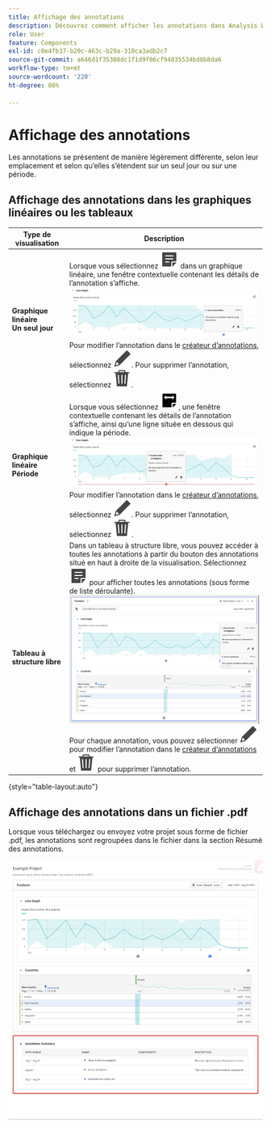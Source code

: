 ```yaml
---
title: Affichage des annotations
description: Découvrez comment afficher les annotations dans Analysis Workspace.
role: User
feature: Components
exl-id: c0e4fb37-b20c-463c-b29a-310ca3adb2c7
source-git-commit: a646d1f35308dc1f1d9f06cf94835534bd8b8da6
workflow-type: tm+mt
source-wordcount: '220'
ht-degree: 86%

---
```


# Affichage des annotations

Les annotations se présentent de manière légèrement différente, selon leur emplacement et selon qu’elles s’étendent sur un seul jour ou sur une période.

## Affichage des annotations dans les graphiques linéaires ou les tableaux

| Type de <br/>visualisation | Description |
| --- | --- |
| **Graphique linéaire &#x200B;**<br/>**Un seul jour** | Lorsque vous sélectionnez ![Annoter](/help/assets/icons/Annotate.svg) dans un graphique linéaire, une fenêtre contextuelle contenant les détails de l’annotation s’affiche.<br/>![Annotation pour un seul jour](assets/annotation-single-day.png)<br/>Pour modifier l’annotation dans le [créateur d’annotations](create-annotations.md#annotation-builder), sélectionnez ![Modifier](/help/assets/icons/Edit.svg). Pour supprimer l’annotation, sélectionnez ![Supprimer](/help/assets/icons/Delete.svg). |
| **Graphique linéaire &#x200B;**<br/>**Période** | Lorsque vous sélectionnez ![Annoter une période](/help/assets/icons/AnnotateRange.svg), une fenêtre contextuelle contenant les détails de l’annotation s’affiche, ainsi qu’une ligne située en dessous qui indique la période.<br/>![Annotation de période](assets/annotation-range.png)Pour modifier l’annotation dans le [créateur d’annotations](create-annotations.md#annotation-builder), sélectionnez ![Modifier](/help/assets/icons/Edit.svg). Pour supprimer l’annotation, sélectionnez ![Supprimer](/help/assets/icons/Delete.svg). |
| **Tableau à structure libre** | Dans un tableau à structure libre, vous pouvez accéder à toutes les annotations à partir du bouton des annotations situé en haut à droite de la visualisation. Sélectionnez ![Annoter](/help/assets/icons/Annotate.svg) pour afficher toutes les annotations (sous forme de liste déroulante).<br/>![Tableau d’annotations](assets/annotations-table.png)<br/>Pour chaque annotation, vous pouvez sélectionner ![Modifier](/help/assets/icons/Edit.svg) pour modifier l’annotation dans le [créateur d’annotations](create-annotations.md#annotation-builder) et ![Supprimer](/help/assets/icons/Delete.svg) pour supprimer l’annotation. |

{style="table-layout:auto"}

## Affichage des annotations dans un fichier .pdf

Lorsque vous téléchargez ou envoyez votre projet sous forme de fichier .pdf, les annotations sont regroupées dans le fichier dans la section Résumé des annotations.

![Affichage en surbrillance d’un fichier PDF contenant des explications sur les annotations.](assets/annotations-pdf.png)
